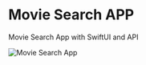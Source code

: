 # Movie Search APP

Movie Search App with SwiftUI and API


![Movie Search App](https://user-images.githubusercontent.com/35850792/179800380-2da6ca3a-cc5b-4af8-9430-ac3025e98381.gif)
